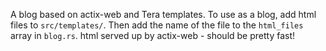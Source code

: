A blog based on actix-web and Tera templates. 
To use as a blog, add html files to `src/templates/`. Then add the name of the file to the `html_files` array in `blog.rs`.
html served up by actix-web - should be pretty fast!
